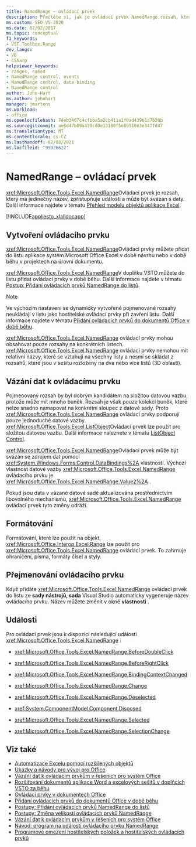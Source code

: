 ```yaml
---
title: NamedRange – ovládací prvek
description: Přečtěte si, jak je ovládací prvek NamedRange rozsah, který má jedinečný název, zpřístupňuje události a může být svázán s daty.
ms.custom: SEO-VS-2020
ms.date: 02/02/2017
ms.topic: conceptual
f1_keywords:
- VST.Toolbox.Range
dev_langs:
- VB
- CSharp
helpviewer_keywords:
- ranges, named
- NamedRange control, events
- NamedRange control, data binding
- NamedRange control
author: John-Hart
ms.author: johnhart
manager: jmartens
ms.workload:
- office
ms.openlocfilehash: 74eb3467c4cfbba5a2cb411a1f0ad439b1a7620b
ms.sourcegitcommit: ae6d47b09a439cd0e13180f5e89510e3e347fd47
ms.translationtype: MT
ms.contentlocale: cs-CZ
ms.lasthandoff: 02/08/2021
ms.locfileid: "99926622"
---
```

# <a name="namedrange-control"></a>NamedRange – ovládací prvek
  <xref:Microsoft.Office.Tools.Excel.NamedRange>Ovládací prvek je rozsah, který má jedinečný název, zpřístupňuje události a může být svázán s daty. Další informace najdete v tématu [Přehled modelu objektů aplikace Excel](../vsto/excel-object-model-overview.md).

 [!INCLUDE[appliesto_xlalldocapp](../vsto/includes/appliesto-xlalldocapp-md.md)]

## <a name="create-the-control"></a>Vytvoření ovládacího prvku
 <xref:Microsoft.Office.Tools.Excel.NamedRange>Ovládací prvky můžete přidat do listu aplikace systém Microsoft Office Excel v době návrhu nebo v době běhu v projektech na úrovni dokumentu.

 <xref:Microsoft.Office.Tools.Excel.NamedRange>V doplňku VSTO můžete do listu přidat ovládací prvky v době běhu. Další informace najdete v tématu [Postup: Přidání ovládacích prvků NamedRange do listů](../vsto/how-to-add-namedrange-controls-to-worksheets.md).

> [!NOTE]
> Ve výchozím nastavení se dynamicky vytvořené pojmenované rozsahy neukládají v listu jako hostitelské ovládací prvky při zavření listu. Další informace najdete v tématu [Přidání ovládacích prvků do dokumentů Office v době běhu](../vsto/adding-controls-to-office-documents-at-run-time.md).

 <xref:Microsoft.Office.Tools.Excel.NamedRange> ovládací prvky mohou obsahovat pouze rozsahy na konkrétních listech. <xref:Microsoft.Office.Tools.Excel.NamedRange> ovládací prvky nemohou mít relativní názvy, které se vztahují na všechny listy a nesmí se skládat z rozsahů, které jsou v sešitu rozloženy na dva nebo více listů (3D oblasti).

## <a name="bind-data-to-the-control"></a>Vázání dat k ovládacímu prvku
 Pojmenovaný rozsah by byl dobrým kandidátem na složitou datovou vazbu, protože může mít mnoho buněk. Rozsah je však pouze kolekcí buněk, které nelze snadno namapovat na konkrétní sloupec z datové sady. Proto <xref:Microsoft.Office.Tools.Excel.NamedRange> ovládací prvky podporují pouze jednoduché datové vazby. <xref:Microsoft.Office.Tools.Excel.ListObject>Ovládací prvek lze použít pro složitou datovou vazbu. Další informace naleznete v tématu [ListObject Control](../vsto/listobject-control.md).

 <xref:Microsoft.Office.Tools.Excel.NamedRange>Ovládací prvek může být svázán se zdrojem dat pomocí <xref:System.Windows.Forms.Control.DataBindings%2A> vlastností. Výchozí vlastnost datové vazby <xref:Microsoft.Office.Tools.Excel.NamedRange> ovládacího prvku je <xref:Microsoft.Office.Tools.Excel.NamedRange.Value2%2A> .

 Pokud jsou data v vázané datové sadě aktualizována prostřednictvím libovolného mechanismu, <xref:Microsoft.Office.Tools.Excel.NamedRange> ovládací prvek tyto změny odráží.

## <a name="formatting"></a>Formátování
 Formátování, které lze použít na objekt, <xref:Microsoft.Office.Interop.Excel.Range> lze použít pro <xref:Microsoft.Office.Tools.Excel.NamedRange> ovládací prvek. To zahrnuje ohraničení, písma, formáty čísel a styly.

## <a name="rename-the-control"></a>Přejmenování ovládacího prvku
 Když přidáte <xref:Microsoft.Office.Tools.Excel.NamedRange> ovládací prvek do listu ze **sady nástrojů, sada** Visual Studio automaticky vygeneruje název ovládacího prvku. Název můžete změnit v okně **vlastnosti** .

## <a name="events"></a>Události
 Pro ovládací prvek jsou k dispozici následující události <xref:Microsoft.Office.Tools.Excel.NamedRange> :

- <xref:Microsoft.Office.Tools.Excel.NamedRange.BeforeDoubleClick>

- <xref:Microsoft.Office.Tools.Excel.NamedRange.BeforeRightClick>

- <xref:Microsoft.Office.Tools.Excel.NamedRange.BindingContextChanged>

- <xref:Microsoft.Office.Tools.Excel.NamedRange.Change>

- <xref:Microsoft.Office.Tools.Excel.NamedRange.Deselected>

- <xref:System.ComponentModel.Component.Disposed>

- <xref:Microsoft.Office.Tools.Excel.NamedRange.Selected>

- <xref:Microsoft.Office.Tools.Excel.NamedRange.SelectionChange>

## <a name="see-also"></a>Viz také
- [Automatizace Excelu pomocí rozšířených objektů](../vsto/automating-excel-by-using-extended-objects.md)
- [Ukázky a návody pro vývoj pro Office](../vsto/office-development-samples-and-walkthroughs.md)
- [Vázání dat k ovládacím prvkům v řešeních pro systém Office](../vsto/binding-data-to-controls-in-office-solutions.md)
- [Rozšiřování dokumentů aplikace Word a excelových sešitů v doplňcích VSTO za běhu](../vsto/extending-word-documents-and-excel-workbooks-in-vsto-add-ins-at-run-time.md)
- [Ovládací prvky v dokumentech Office](../vsto/controls-on-office-documents.md)
- [Přidání ovládacích prvků do dokumentů Office v době běhu](../vsto/adding-controls-to-office-documents-at-run-time.md)
- [Postupy: Přidání ovládacích prvků NamedRange do listů](../vsto/how-to-add-namedrange-controls-to-worksheets.md)
- [Postupy: Změna velikosti ovládacích prvků NamedRange](../vsto/how-to-resize-namedrange-controls.md)
- [Vázání dat k ovládacím prvkům v řešeních pro systém Office](../vsto/binding-data-to-controls-in-office-solutions.md)
- [Návod: program na události ovládacího prvku NamedRange](../vsto/walkthrough-programming-against-events-of-a-namedrange-control.md)
- [Programové omezení hostitelských položek a hostitelských ovládacích prvků](../vsto/programmatic-limitations-of-host-items-and-host-controls.md)

